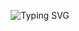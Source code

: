 <p align="center">
  <img src="https://readme-typing-svg.demolab.com?font=Comic+Neue+&weight=600&size=35&duration=2000&pause=350&color=3D83DD&center=true&vCenter=true&random=true&width=500&height=150&lines=+Demonslayerrrr;Mr.Sigma2345;AI+developer;React+%2F+HTML+%2F+SCSS+%2F+JS;Python+%2F+Flask" alt="Typing SVG" />
</p>
